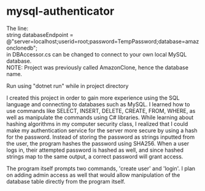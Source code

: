 # mysql-authenticator

The line:  
  string databaseEndpoint = @"server=localhost;userid=root;password=TempPassword;database=amazonclonedb";  
in DBAccessor.cs can be changed to connect to your own local MySQL database.   
NOTE: Project was previously called AmazonClone, hence the database name.

Run using "dotnet run" while in project directory

I created this project in order to gain more experience using the SQL language and connecting to databases such as MySQL. I learned how to use commands like
SELECT, INSERT, DELETE, CREATE, FROM, WHERE, as well as manipulate the commands using C# libraries. While learning about hashing algorithms in my computer
security class, I realized that I could make my authentication service for the server more secure by using a hash for the password. Instead of storing the 
password as strings inputted from the user, the program hashes the password using SHA256. When a user logs in, their attempted password is hashed as well, and since
hashed strings map to the same output, a correct password will grant access.

The program itself prompts two commands, 'create user' and 'login'. I plan on adding admin access as well that would allow manipulation of the database table
directly from the program itself.
